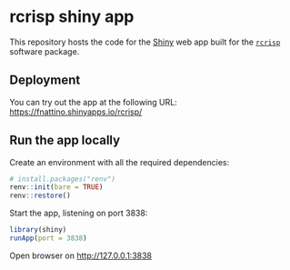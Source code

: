 # rcrisp shiny app

This repository hosts the code for the [Shiny](https://shiny.posit.co/) web app built for the [`rcrisp`](https://github.com/CityRiverSpaces/rcrisp) software package.

## Deployment

You can try out the app at the following URL: https://fnattino.shinyapps.io/rcrisp/

## Run the app locally

Create an environment with all the required dependencies:

```r
# install.packages("renv")
renv::init(bare = TRUE)
renv::restore()
```

Start the app, listening on port 3838:

```r
library(shiny)
runApp(port = 3838)
```

Open browser on <http://127.0.0.1:3838>

